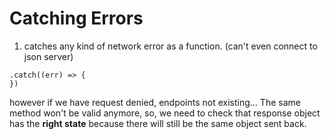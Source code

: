 # Catching Errors

1. catches any kind of network error as a function. (can't even connect to json server)

```
.catch((err) => {
})

```

however if we have request denied, endpoints not existing... The same method won't be valid anymore, so, we need to check that response object has the **right state** because there will still be the same object sent back.
